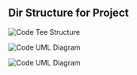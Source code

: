 
## Dir Structure for Project

![Code Tee Structure](https://github.com/muarshad01/Microservices-in-Go/blob/main/images/code_tree.png)

![Code UML Diagram](https://github.com/muarshad01/Microservices-in-Go/blob/main/images/uml.png)

![Code UML Diagram](https://github.com/muarshad01/Microservices-in-Go/blob/main/images/input-output.png)
